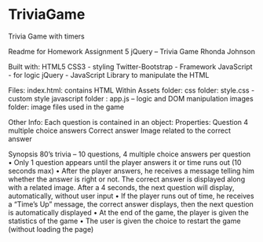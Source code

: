 # TriviaGame
Trivia Game with timers

Readme for Homework Assignment 5
jQuery – Trivia Game
Rhonda Johnson

Built with:
HTML5
CSS3 - styling
Twitter-Bootstrap - Framework
JavaScript - for logic
jQuery - JavaScript Library to manipulate the HTML



Files:
index.html: contains HTML
Within Assets folder: 
	css folder: style.css -custom style
	javascript folder :  app.js – logic and DOM manipulation
	images folder: image files used in the game

Other Info:
Each question is contained in an object:
	Properties: 
	Question
	4 multiple choice answers
	Correct answer
	Image related to the correct answer

Synopsis
80’s trivia – 10 questions, 4 multiple choice answers per question
•	Only 1 question appears until the player answers it or time runs out (10 seconds max)
•	After the player answers, he receives a message telling him whether the answer is right or not.  The correct answer is displayed along with a related image. After a 4 seconds, the next question will display, automatically, without user input
•	If the player runs out of time, he receives a “Time’s Up” message, the correct answer displays, then the next question is automatically displayed
•	At the end of the game, the player is given the statistics of the game
•	The user is given the choice to restart the game (without loading the page)





